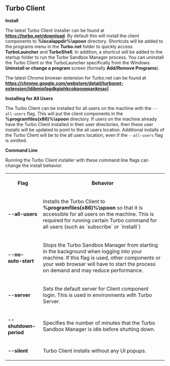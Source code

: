 ## Turbo Client

**Install**

The latest Turbo Client installer can be found at **https://turbo.net/download**. By default this will install the client components to **%localappdir%\spoon** directory. Shortcuts will be added to the programs menu in the **Turbo.net** folder to quickly access **TurboLauncher** and **TurboShell**. In addition, a shortcut will be added to the startup folder to run the Turbo Sandbox Manager process. You can uninstall the Turbo Client or the TurboLauncher specifically from the Windows **Uninstall or change a program** screen (formally **Add/Remove Programs**). 

The latest Chrome browser extension for Turbo.net can be found at **https://chrome.google.com/webstore/detail/turbonet-extension/ldibmiofagdkgiphkcokpooepankmacl** .


**Installing for All Users**

The Turbo Client can be installed for all users on the machine with the `--all-users` flag. This will put the client components in the **%programfiles(x86)%\spoon** directory. If users on the machine already have the Turbo Client installed in their user directories, then these user installs will be updated to point to the all users location. Additional installs of the Turbo Client will be to the all users location, even if the `--all-users` flag is omitted.


**Command Line**

Running the Turbo Client installer with these command line flags can change the install behavior.

<table>
    <tr>
       <th data-column="0">
          <div><p>Flag</p></div>
       </th>
       <th data-column="1">
          <div><p>Behavior</p></div>
       </th>
    </tr>
    <tr>
       <td><p><strong>--all-users</strong></p></td>
       <td><p>Installs the Turbo Client to <strong>%programfiles(x86)%\spoon</strong> so that it is accessible for all users on the machine. This is required for running certain Turbo command for all users (such as `subscribe` or `installi`)</p></td>
    </tr>
    <tr>
       <td><p><strong>--no-auto-start</strong></p></td>
       <td><p>Stops the Turbo Sandbox Manager from starting in the background when logging into your machine. If this flag is used, other components or your web browser will have to start the process on demand and may reduce performance.</p></td>
    </tr>
    <tr>
       <td><p><strong>--server</strong></p></td>
       <td><p>Sets the default server for Client component login. This is used in environments with Turbo Server.</p></td>
    </tr>
    <tr>
       <td><p><strong>--shutdown-period</strong></p></td>
       <td><p>Specifies the number of minutes that the Turbo Sandbox Manager is idle before shutting down.</p></td>
    </tr>
    <tr>
       <td><p><strong>--silent</strong></p></td>
       <td><p>Turbo Client installs without any UI popups.</p></td>
    </tr>
</table>

